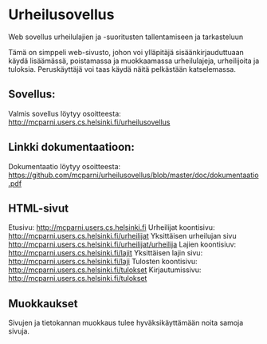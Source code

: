 # Urheilusovellus
Web sovellus urheilulajien ja -suoritusten tallentamiseen ja tarkasteluun 

Tämä on simppeli web-sivusto, johon voi ylläpitäjä sisäänkirjauduttuaan käydä lisäämässä, poistamassa ja muokkaamassa urheilulajeja, urheilijoita ja tuloksia. Peruskäyttäjä voi taas käydä näitä pelkästään katselemassa.

## Sovellus:
Valmis sovellus löytyy osoitteesta: 
<a href="http://mcparni.users.cs.helsinki.fi/urheilusovellus" target="_blank">http://mcparni.users.cs.helsinki.fi/urheilusovellus</a>

## Linkki dokumentaatioon:
Dokumentaatio löytyy osoitteesta:
<a href="https://github.com/mcparni/urheilusovellus/blob/master/doc/dokumentaatio.pdf" target="_blank">https://github.com/mcparni/urheilusovellus/blob/master/doc/dokumentaatio.pdf</a>

## HTML-sivut
Etusivu: http://mcparni.users.cs.helsinki.fi
Urheilijat koontisivu: http://mcparni.users.cs.helsinki.fi/urheilijat
Yksittäisen urheilujan sivu http://mcparni.users.cs.helsinki.fi/urheilijat/urheilija
Lajien koontisiuv: http://mcparni.users.cs.helsinki.fi/lajit
Yksittäisen lajin sivu: http://mcparni.users.cs.helsinki.fi/laji
Tulosten koontisivu: http://mcparni.users.cs.helsinki.fi/tulokset
Kirjautumissivu: http://mcparni.users.cs.helsinki.fi/tulokset

## Muokkaukset
Sivujen ja tietokannan muokkaus tulee hyväksikäyttämään noita samoja sivuja.

